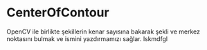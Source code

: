 # CenterOfContour
OpenCV ile birlikte şekillerin kenar sayısına bakarak şekli ve merkez noktasını bulmak ve ismini yazdırmamızı sağlar.  lskmdfgl
